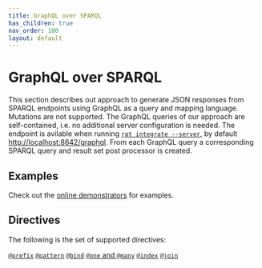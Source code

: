 ```yaml
---
title: GraphQL over SPARQL
has_children: true
nav_order: 100
layout: default
---
```


# GraphQL over SPARQL

This section describes out approach to generate JSON responses from SPARQL endpoints using GraphQL as a query and mapping language.
Mutations are not supported.
The GraphQL queries of our approach are self-contained, i.e. no additional server configuration is needed. The endpoint is avilable when running [`rpt integrate --server`](../integrate), by default [http://localhost:8642/graphql](http://localhost:8642/graphql).
From each GraphQL query a corresponding SPARQL query and result set post processor is created.

## Examples

Check out the [online demonstrators](demo) for examples.

## Directives

The following is the set of supported directives:

[`@prefix`](reference/prefix) [`@pattern`](reference/pattern) [`@bind`](reference/bind) [`@one` and `@many`](reference/one-and-many) [`@index`](reference/index-directive) [`@join`](reference/join)
